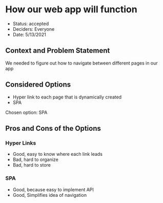 # How our web app will function

* Status: accepted
* Deciders: Everyone
* Date:  5/13/2021

## Context and Problem Statement

We needed to figure out how to navigate between different pages in our app


## Considered Options

* Hyper link to each page that is dynamically created
* SPA

Chosen option: SPA

## Pros and Cons of the Options <!-- optional -->

### Hyper Links

* Good, easy to know where each link leads
* Bad, hard to organize
* Bad, hard to store

### SPA

* Good, because easy to implement API
* Good, Simplifies idea of navigation
  
